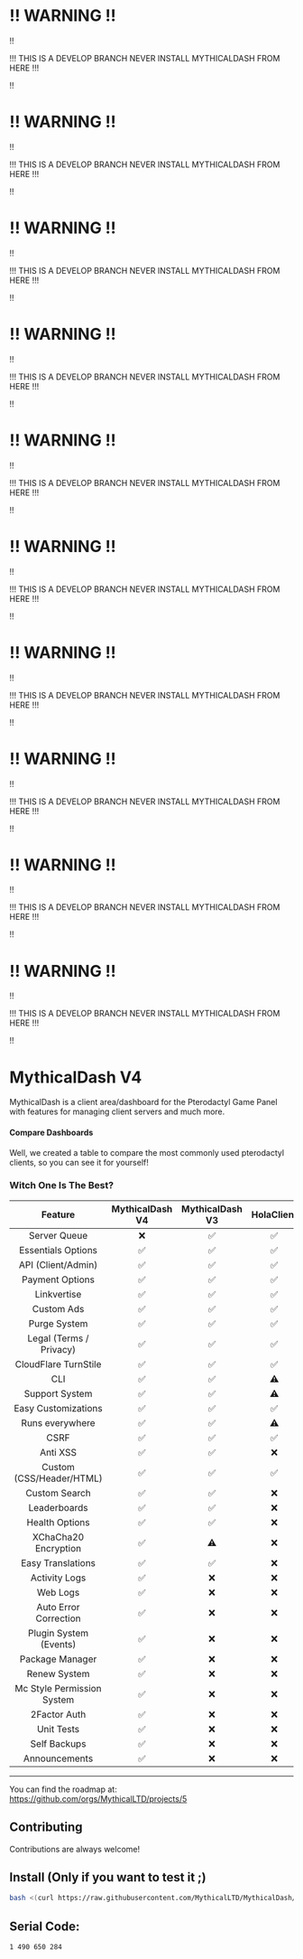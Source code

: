 # !! WARNING !!
!!

!!! THIS IS A DEVELOP BRANCH NEVER INSTALL MYTHICALDASH FROM HERE !!!

!!
# !! WARNING !!
!!

!!! THIS IS A DEVELOP BRANCH NEVER INSTALL MYTHICALDASH FROM HERE !!!

!!
# !! WARNING !!
!!

!!! THIS IS A DEVELOP BRANCH NEVER INSTALL MYTHICALDASH FROM HERE !!!

!!
# !! WARNING !!
!!

!!! THIS IS A DEVELOP BRANCH NEVER INSTALL MYTHICALDASH FROM HERE !!!

!!
# !! WARNING !!
!!

!!! THIS IS A DEVELOP BRANCH NEVER INSTALL MYTHICALDASH FROM HERE !!!

!!
# !! WARNING !!
!!

!!! THIS IS A DEVELOP BRANCH NEVER INSTALL MYTHICALDASH FROM HERE !!!

!!
# !! WARNING !!
!!

!!! THIS IS A DEVELOP BRANCH NEVER INSTALL MYTHICALDASH FROM HERE !!!

!!
# !! WARNING !!
!!

!!! THIS IS A DEVELOP BRANCH NEVER INSTALL MYTHICALDASH FROM HERE !!!

!!
# !! WARNING !!
!!

!!! THIS IS A DEVELOP BRANCH NEVER INSTALL MYTHICALDASH FROM HERE !!!

!!
# !! WARNING !!
!!

!!! THIS IS A DEVELOP BRANCH NEVER INSTALL MYTHICALDASH FROM HERE !!!

!!
# MythicalDash V4

MythicalDash is a client area/dashboard for the Pterodactyl Game Panel with features for managing client servers and much more.

#### Compare Dashboards

Well, we created a table to compare the most commonly used pterodactyl clients, so you can see it for yourself!

### Witch One Is The Best?

|          Feature           | MythicalDash V4 | MythicalDash V3 | HolaClient | Heliactyl 14 | NorthClient | Dashactyl |
| :------------------------: | :-------------: | :-------------: | :--------: | :----------: | :---------: | :-------: |
|        Server Queue        |       ❌        |       ✅        |     ✅     |      ⚠️      |     ✅      |    ✅     |
|     Essentials Options     |       ✅        |       ✅        |     ✅     |      ✅      |     ✅      |    ✅     |
|     API (Client/Admin)     |       ✅        |       ✅        |     ✅     |      ✅      |     ✅      |    ✅     |
|      Payment Options       |       ✅        |       ✅        |     ✅     |      ✅      |     ✅      |    ✅     |
|        Linkvertise         |       ✅        |       ✅        |     ✅     |      ✅      |     ✅      |    ❌     |
|         Custom Ads         |       ✅        |       ✅        |     ✅     |      ✅      |     ❌      |    ❌     |
|        Purge System        |       ✅        |       ✅        |     ✅     |      ✅      |     ❌      |    ❌     |
|  Legal (Terms / Privacy)   |       ✅        |       ✅        |     ✅     |      ✅      |     ❌      |    ❌     |
|    CloudFlare TurnStile    |       ✅        |       ✅        |     ✅     |      ✅      |     ❌      |    ❌     |
|            CLI             |       ✅        |       ✅        |     ⚠️     |      ✅      |     ❌      |    ❌     |
|       Support System       |       ✅        |       ✅        |     ⚠️     |      ⚠️      |     ❌      |    ❌     |
|    Easy Customizations     |       ✅        |       ✅        |     ✅     |      ⚠️      |     ❌      |    ❌     |
|      Runs everywhere       |       ✅        |       ✅        |     ⚠️     |      ✅      |     ❌      |    ❌     |
|            CSRF            |       ✅        |       ✅        |     ✅     |      ✅      |     ❌      |    ❌     |
|          Anti XSS          |       ✅        |       ✅        |     ❌     |      ❌      |     ❌      |    ❌     |
|  Custom (CSS/Header/HTML)  |       ✅        |       ✅        |     ✅     |      ✅      |     ❌      |    ❌     |
|       Custom Search        |       ✅        |       ✅        |     ❌     |      ❌      |     ❌      |    ❌     |
|        Leaderboards        |       ✅        |       ✅        |     ❌     |      ❌      |     ❌      |    ❌     |
|       Health Options       |       ✅        |       ✅        |     ❌     |      ❌      |     ❌      |    ❌     |
|    XChaCha20 Encryption    |       ✅        |       ⚠️        |     ❌     |      ❌      |     ❌      |    ❌     |
|     Easy Translations      |       ✅        |       ✅        |     ❌     |      ❌      |     ❌      |    ❌     |
|       Activity Logs        |       ✅        |       ❌        |     ❌     |      ❌      |     ❌      |    ❌     |
|          Web Logs          |       ✅        |       ❌        |     ❌     |      ❌      |     ❌      |    ❌     |
|   Auto Error Correction    |       ✅        |       ❌        |     ❌     |      ❌      |     ❌      |    ❌     |
|   Plugin System (Events)   |       ✅        |       ❌        |     ❌     |      ❌      |     ❌      |    ❌     |
|      Package Manager       |       ✅        |       ❌        |     ❌     |      ❌      |     ❌      |    ❌     |
|        Renew System        |       ✅        |       ❌        |     ❌     |      ❌      |     ❌      |    ❌     |
| Mc Style Permission System |       ✅        |       ❌        |     ❌     |      ❌      |     ❌      |    ❌     |
|        2Factor Auth        |       ✅        |       ❌        |     ❌     |      ❌      |     ❌      |    ❌     |
|         Unit Tests         |       ✅        |       ❌        |     ❌     |      ❌      |     ❌      |    ❌     |
|        Self Backups        |       ✅        |       ❌        |     ❌     |      ❌      |     ❌      |    ❌     |
|       Announcements        |       ✅        |       ❌        |     ❌     |      ❌      |     ❌      |    ❌     |

---

You can find the roadmap at: https://github.com/orgs/MythicalLTD/projects/5

## Contributing

Contributions are always welcome!

## Install (Only if you want to test it ;)

```bash
bash <(curl https://raw.githubusercontent.com/MythicalLTD/MythicalDash/refs/heads/mythicaldash-v4/install.bash)
```

## Serial Code:

```bash
1 490 650 284
```
